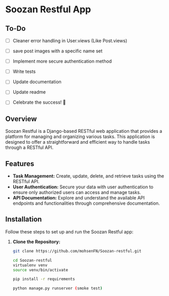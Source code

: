 # Soozan Restful App

## To-Do
- [ ] Cleaner error handling in User.views (Like Post.views)
- [ ] save post images with a specific name set
- [ ] Implement more secure authentication method
- [ ] Write tests
- [ ] Update documentation
- [ ] Update readme
- [ ] Celebrate the success! 🎉


## Overview

Soozan Restful is a Django-based RESTful web application that provides a platform for managing and organizing various tasks. This application is designed to offer a straightforward and efficient way to handle tasks through a RESTful API.

## Features

- **Task Management:** Create, update, delete, and retrieve tasks using the RESTful API.
- **User Authentication:** Secure your data with user authentication to ensure only authorized users can access and manage tasks.
- **API Documentation:** Explore and understand the available API endpoints and functionalities through comprehensive documentation.

## Installation

Follow these steps to set up and run the Soozan Restful app:

1. **Clone the Repository:**
   ```bash
   git clone https://github.com/mohsenFN/Soozan-restful.git

   cd Soozan-restful
   virtualenv venv
   source venv/bin/activate

   pip install -r requirements

   python manage.py runserver (smoke test)
   ```



